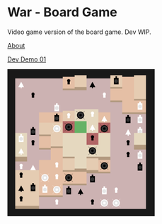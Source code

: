 # War - Board Game

Video game version of the board game. Dev WIP.

[About](https://kennycason.com/posts/2023-06-27-war-strategy-board-game.html)

[Dev Demo 01](https://v.usetapes.com/H8yR3F4Vtm)

<img src="https://github.com/kennycason/war-boardgame-gdx/blob/main/screenshots/dev_01.png?raw=true" width="66%" />
